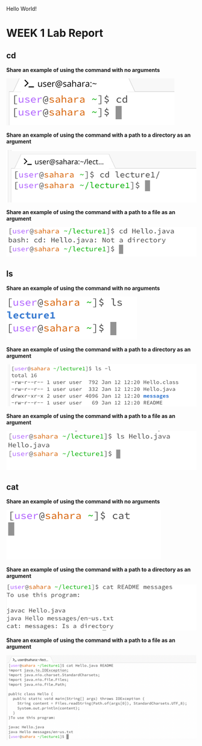Hello World!

# WEEK 1 Lab Report

## cd  


**Share an example of using the command with no arguments**


![Image](cdnoarg1.png)


**Share an example of using the command with a path to a directory as an argument**


![Image](cdwdirectorypath.png)


**Share an example of using the command with a path to a file as an argument**


![Image](cdwithfilepath.png)



## ls 
**Share an example of using the command with no arguments**


![Image](lsnoarg2.png)


**Share an example of using the command with a path to a directory as an argument**


![Image](lswithdirectory.png)


**Share an example of using the command with a path to a file as an argument**


![Image](lswithfilepath.png)


## cat
**Share an example of using the command with no arguments**


![Image](catnoarg3.png)


**Share an example of using the command with a path to a directory as an argument**


![Image](catwithdirectorypath.png)


**Share an example of using the command with a path to a file as an argument**


![Image](catwithfilepath.png)



